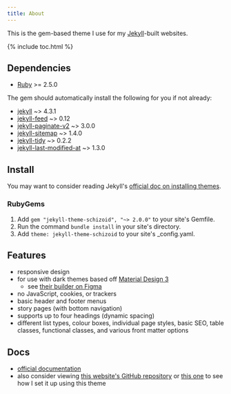 ```yaml
---
title: About
---
```


This is the gem-based theme I use for my <a href="https://jekyllrb.com/" target="_blank">Jekyll</a>-built websites.

{% include toc.html %}

## Dependencies
- <a href="https://www.ruby-lang.org/en/" target="_blank">Ruby</a> >= 2.5.0

The gem should automatically install the following for you if not already:
- <a href="https://rubygems.org/gems/jekyll" target="_blank">jekyll</a> ~> 4.3.1
- <a href="https://rubygems.org/gems/jekyll-feed" target="_blank">jekyll-feed</a> ~> 0.12
- <a href="https://rubygems.org/gems/jekyll-paginate-v2" target="_blank">jekyll-paginate-v2</a> ~> 3.0.0
- <a href="https://rubygems.org/gems/jekyll-sitemap" target="_blank">jekyll-sitemap</a> ~> 1.4.0
- <a href="https://rubygems.org/gems/jekyll-tidy" target="_blank">jekyll-tidy</a> ~> 0.2.2
- <a href="https://rubygems.org/gems/jekyll-last-modified-at" target="_blank">jekyll-last-modified-at</a> ~> 1.3.0

## Install
You may want to consider reading Jekyll's <a href="https://jekyllrb.com/docs/themes/" target="_blank">official doc on installing themes</a>.

### RubyGems
1. Add ```gem "jekyll-theme-schizoid", "~> 2.0.0"``` to your site's Gemfile.
1. Run the command ```bundle install``` in your site's directory.
1. Add ```theme: jekyll-theme-schizoid``` to your site's _config.yaml.

## Features
- responsive design
- for use with dark themes based off <a href="https://m3.material.io/" target="_blank">Material Design 3</a>
    - see <a href="https://www.figma.com/community/plugin/1034969338659738588/Material-Theme-Builder" target="_blank">their builder on Figma</a>
- no JavaScript, cookies, or trackers
- basic header and footer menus
- story pages (with bottom navigation)
- supports up to four headings (dynamic spacing)
- different list types, colour boxes, individual page styles, basic SEO, table classes, functional classes, and various front matter options

## Docs
- <a href="https://schizoidnightmares.com/docs/jekyll-theme-schizoid/" target="_blank">official documentation</a>
- also consider viewing <a href="https://github.com/schizoidnightmares/schizoidnightmares.com" target="_blank">this website's GitHub repository</a> or <a href="https://github.com/schizoidnightmares/absurdrealms.com" target="_blank">this one</a> to see how I set it up using this theme